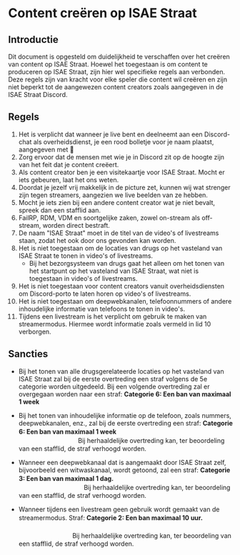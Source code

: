 # Content creëren op ISAE Straat

## Introductie
Dit document is opgesteld om duidelijkheid te verschaffen over het creëren van content op ISAE Straat. Hoewel het toegestaan is om content te produceren op ISAE Straat, zijn hier wel specifieke regels aan verbonden. Deze regels zijn van kracht voor elke speler die content wil creëren en zijn niet beperkt tot de aangewezen content creators zoals aangegeven in de ISAE Straat Discord.

## Regels
1. Het is verplicht dat wanneer je live bent en deelneemt aan een Discord-chat als overheidsdienst, je een rood bolletje voor je naam plaatst, aangegeven met :red_circle:
2. Zorg ervoor dat de mensen met wie je in Discord zit op de hoogte zijn van het feit dat je content creëert.
3. Als content creator ben je een visitekaartje voor ISAE Straat. Mocht er iets gebeuren, laat het ons weten.
4. Doordat je jezelf vrij makkelijk in de picture zet, kunnen wij wat strenger zijn tegen streamers, aangezien we live beelden van ze hebben.
5. Mocht je iets zien bij een andere content creator wat je niet bevalt, spreek dan een stafflid aan.
6. FailRP, RDM, VDM en soortgelijke zaken, zowel on-stream als off-stream, worden direct bestraft.
7. De naam "ISAE Straat" moet in de titel van de video's of livestreams staan, zodat het ook door ons gevonden kan worden.
8. Het is niet toegestaan om de locaties van drugs op het vasteland van ISAE Straat te tonen in video's of livestreams.
    - Bij het bezorgsysteem van drugs gaat het alleen om het tonen van het startpunt op het vasteland van ISAE Straat, wat niet is toegestaan in video's of livestreams.
9. Het is niet toegestaan voor content creators vanuit overheidsdiensten om Discord-porto te laten horen op video's of livestreams.
10. Het is niet toegestaan om deepwebkanalen, telefoonnummers of andere inhoudelijke informatie van telefoons te tonen in video's.
11. Tijdens een livestream is het verplicht om gebruik te maken van streamermodus. Hiermee wordt informatie zoals vermeld in lid 10 verborgen.

## Sancties

* Bij het tonen van alle drugsgerelateerde locaties op het vasteland van ISAE Straat zal bij de eerste overtreding een straf volgens de 5e categorie worden uitgedeeld. Bij een volgende overtreding zal er overgegaan worden naar een straf: <b>Categorie 6: Een ban van maximaal 1 week
</b>

* Bij het tonen van inhoudelijke informatie op de telefoon, zoals nummers, deepwebkanalen, enz., zal bij de eerste overtreding een straf: <b>Categorie 6: Een ban van maximaal 1 week
</b> ㅤㅤㅤㅤㅤㅤㅤㅤㅤㅤㅤㅤㅤㅤㅤㅤㅤㅤㅤㅤㅤㅤㅤㅤㅤㅤㅤㅤㅤㅤ 
Bij herhaaldelijke overtreding kan, ter beoordeling van een stafflid, de straf verhoogd worden.




* Wanneer een deepwebkanaal dat is aangemaakt door ISAE Straat zelf, bijvoorbeeld een witwaskanaal, wordt getoond, zal een straf: <b>Categorie 3: Een ban van maximaal 1 dag.</b>ㅤㅤㅤㅤㅤㅤㅤㅤㅤㅤㅤㅤㅤㅤㅤㅤㅤㅤㅤㅤㅤㅤㅤㅤㅤㅤㅤㅤㅤㅤㅤ 
Bij herhaaldelijke overtreding kan, ter beoordeling van een stafflid, de straf verhoogd worden.

* Wanneer tijdens een livestream geen gebruik wordt gemaakt van de streamermodus. Straf: <b>Categorie 2: Een ban maximaal 10 uur.</b>ㅤㅤㅤㅤㅤㅤㅤㅤㅤㅤㅤㅤㅤㅤㅤㅤㅤㅤㅤㅤㅤㅤㅤㅤㅤㅤㅤㅤㅤㅤㅤㅤㅤㅤㅤㅤㅤㅤㅤㅤㅤㅤㅤㅤㅤㅤㅤㅤㅤㅤㅤ
Bij herhaaldelijke overtreding kan, ter beoordeling van een stafflid, de straf verhoogd worden.